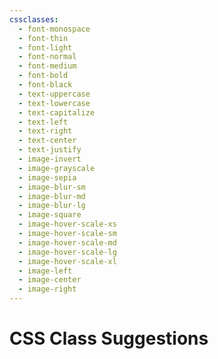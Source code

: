 ```yaml
---
cssclasses:
  - font-monospace
  - font-thin
  - font-light
  - font-normal
  - font-medium
  - font-bold
  - font-black
  - text-uppercase
  - text-lowercase
  - text-capitalize
  - text-left
  - text-right
  - text-center
  - text-justify
  - image-invert
  - image-grayscale
  - image-sepia
  - image-blur-sm
  - image-blur-md
  - image-blur-lg
  - image-square
  - image-hover-scale-xs
  - image-hover-scale-sm
  - image-hover-scale-md
  - image-hover-scale-lg
  - image-hover-scale-xl
  - image-left
  - image-center
  - image-right
---
```


# CSS Class Suggestions
